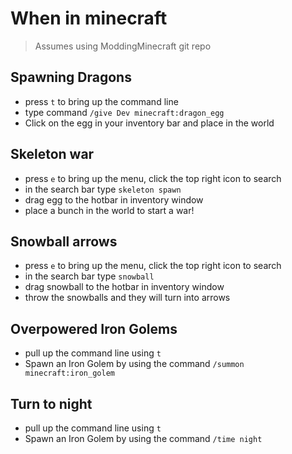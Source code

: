 # When in minecraft
> Assumes using ModdingMinecraft git repo
## Spawning Dragons
- press `t` to bring up the command line
- type command `/give Dev minecraft:dragon_egg`
- Click on the egg in your inventory bar and place in the world

## Skeleton war 
- press `e` to bring up the menu, click the top right icon to search
- in the search bar type `skeleton spawn`
- drag egg to the hotbar in inventory window
- place a bunch in the world to start a war!

## Snowball arrows
- press `e` to bring up the menu, click the top right icon to search
- in the search bar type `snowball`
- drag snowball to the hotbar in inventory window
- throw the snowballs and they will turn into arrows

## Overpowered Iron Golems
- pull up the command line using `t`
- Spawn an Iron Golem by using the command `/summon minecraft:iron_golem`

## Turn to night
- pull up the command line using `t`
- Spawn an Iron Golem by using the command `/time night`
